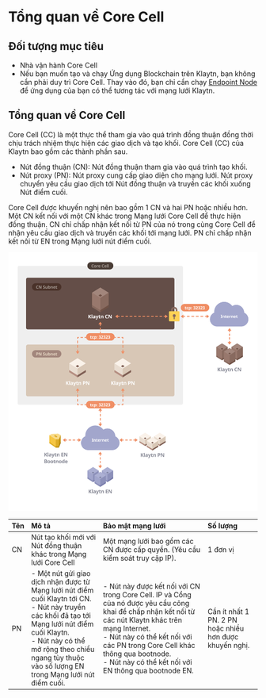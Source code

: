 # Tổng quan về Core Cell <a id="core-cell-overview"></a>

## Đối tượng mục tiêu  <a id="intended-audience"></a>

- Nhà vận hành Core Cell
- Nếu bạn muốn tạo và chạy Ứng dụng Blockchain trên Klaytn, bạn không cần phải duy trì Core Cell. Thay vào đó, bạn chỉ cần chạy [Endpoint Node](../endpoint-node/README.md) để ứng dụng của bạn có thể tương tác với mạng lưới Klaytn.


## Tổng quan về Core Cell <a id="core-cell-overview"></a>

Core Cell (CC) là một thực thể tham gia vào quá trình đồng thuận đồng thời chịu trách nhiệm thực hiện các giao dịch và tạo khối. Core Cell (CC) của Klaytn bao gồm các thành phần sau.

-  Nút đồng thuận (CN): Nút đồng thuận tham gia vào quá trình tạo khối.
-  Nút proxy (PN): Nút proxy cung cấp giao diện cho mạng lưới. Nút proxy chuyển yêu cầu giao dịch tới Nút đồng thuận và truyền các khối xuống Nút điểm cuối.

Core Cell được khuyến nghị nên bao gồm 1 CN và hai PN hoặc nhiều hơn. Một CN kết nối với một CN khác trong Mạng lưới Core Cell để thực hiện đồng thuận. CN chỉ chấp nhận kết nối từ PN của nó trong cùng Core Cell để nhận yêu cầu giao dịch và truyền các khối tới mạng lưới. PN chỉ chấp nhận kết nối từ EN trong Mạng lưới nút điểm cuối.

![Tổng quan về Core Cell](images/cn_set.png)

| Tên | Mô tả                                                                                                                                                                                                                                                                   | Bảo mật mạng lưới                                                                                                                                                                                                                                                                                               | Số lượng                                                |
|:--- |:----------------------------------------------------------------------------------------------------------------------------------------------------------------------------------------------------------------------------------------------------------------------- |:--------------------------------------------------------------------------------------------------------------------------------------------------------------------------------------------------------------------------------------------------------------------------------------------------------------- |:------------------------------------------------------- |
| CN  | Nút tạo khối mới với Nút đồng thuận khác trong Mạng lưới Core Cell                                                                                                                                                                                                      | Một mạng lưới bao gồm các CN được cấp quyền. (Yêu cầu kiểm soát truy cập IP).                                                                                                                                                                                                                                   | 1 đơn vị                                                |
| PN  | - Một nút gửi giao dịch nhận được từ Mạng lưới nút điểm cuối Klaytn tới CN. <br>- Nút này truyền các khối đã tạo tới Mạng lưới nút điểm cuối Klaytn. <br>- Nút này có thể mở rộng theo chiều ngang tùy thuộc vào số lượng EN trong Mạng lưới nút điểm cuối. | - Nút này được kết nối với CN trong Core Cell. IP và Cổng của nó được yêu cầu công khai để chấp nhận kết nối từ các nút Klaytn khác trên mạng Internet. <br>- Nút này có thể kết nối với các PN trong Core Cell khác thông qua bootnode. <br>- Nút này có thể kết nối với EN thông qua bootnode EN. | Cần ít nhất 1 PN. 2 PN hoặc nhiều hơn được khuyến nghị. |



